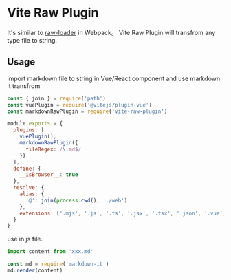# Vite Raw Plugin

It's similar to [raw-loader](https://www.npmjs.com/package/raw-loader) in Webpack。 Vite Raw Plugin will transfrom any type file to string.

## Usage

import markdown file to string in Vue/React component and use markdown it transfrom

```js
const { join } = require('path')
const vuePlugin = require('@vitejs/plugin-vue')
const markdownRawPlugin = require('vite-raw-plugin')

module.exports = {
  plugins: [
    vuePlugin(),
    markdownRawPlugin({
      fileRegex: /\.md$/
    })
  ],
  define: {
    __isBrowser__: true
  },
  resolve: {
    alias: {
      '@': join(process.cwd(), './web')
    },
    extensions: ['.mjs', '.js', '.ts', '.jsx', '.tsx', '.json', '.vue']
  }
}

```

use in js file.

```js
import content from 'xxx.md'

const md = require('markdown-it')
md.render(content)
```

